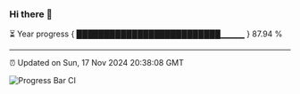 ### Hi there 👋

⏳ Year progress { ██████████████████████████▁▁▁▁ } 87.94 %

---

⏰ Updated on Sun, 17 Nov 2024 20:38:08 GMT

![Progress Bar CI](https://github.com/IshwaranRudhara/GIT-ACTION/workflows/Progress%20Bar%20CI/badge.svg)
